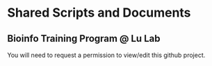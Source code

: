 # Shared Scripts and Documents 
## Bioinfo Training Program @ Lu Lab

You will need to request a permission to view/edit this github project.
